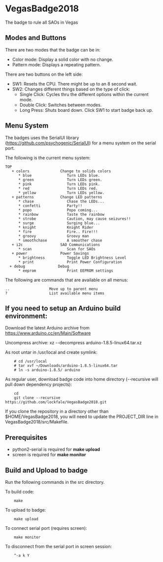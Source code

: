 # VegasBadge2018
The badge to rule all SAOs in Vegas

## Modes and Buttons

There are two modes that the badge can be in:

* Color mode: Display a solid color with no change.
* Pattern mode: Displays a repeating pattern.

There are two buttons on the left side:

* SW1: Resets the CPU. There might be up to an 8 second wait.
* SW2: Changes different things based on the type of click:
  * Single Click: Cycles thru the different options within the current mode.
  * Double Click: Switches between modes.
  * Long Press: Shuts board down. Click SW1 to start badge back up.


## Menu System

The badges uses the SerialUI library (https://github.com/psychogenic/SerialUI)
for a menu system on the serial port.

The following is the current menu system:

```
TOP
   + colors              Change to solids colors
      * blue                Turn LEDs blue.
      * green               Turn LEDs green.
      * pink                Turn LEDs pink.
      * red                 Turn LEDs red.
      * yellow              Turn LEDs yellow.
   + patterns            Change LED patterns
      * chase               Chase the LEDs...
      * confetti            Party!!
      * popo                Popo coming...
      * rainbow             Taste the rainbow
      * strobe              Caution, may cause seizures!!
      * surge               Surging blue...
      * knight              Knight Rider
      * fire                Fire.. Fire!!!
      * groovy              Groovy man
      * smoothchase         A smoother chase
   + i2c                 SAO Communications
      * scan                Scan for SAOs
   + power               Power Savings
      * brightness          Toggle LED Brightness Level
      * print               Print Power Configuration
  + debug               Debug
      * eeprom              Print EEPROM settings
```

The following are commands that are available on all menus:
```
..                  Move up to parent menu
?                   List available menu items
```

## If you need to setup an Arduino build environment:

Download the latest Arduino archive from https://www.arduino.cc/en/Main/Software

Uncompress archive: xz --decompress arduino-1.8.5-linux64.tar.xz

As root untar in /usr/local and create symlink:
```
    # cd /usr/local
    # tar xvf ~/Downloads/arduino-1.8.5-linux64.tar
    # ln -s arduino-1.8.5/ arduino
```

As regular user, download badge code into home directory (--recursive will pull down dependency projects):
```
    cd
    git clone --recursive https://github.com/lockfale/VegasBadge2018.git
```

If you clone the repository in a directory other than $HOME/VegasBadge2018, you will need to update the PROJECT_DIR line in VegasBadge2018/src/Makefile.

## Prerequisites
  * python2-serial is required for **make upload**
  * screen is required for **make monitor**

## Build and Upload to badge

Run the following commands in the src directory.

To build code:
```
    make
```

To upload to badge:
```
    make upload
```

To connect serial port (requires screen):
```
    make monitor
```

To disconnect from the serial port in screen session:
```
    ^-a k Y
```

